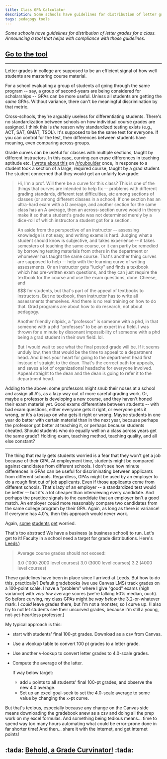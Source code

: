 ```yaml
---
title: Class GPA Calculator
description: Some schools have guidelines for distribution of letter grades for a class. Announcing a tool that helps with compliance with those guidelines.
tags: pedagogy tools
---
```

_Some schools have guidelines for distribution of letter grades for a class. Announcing a tool that helps with compliance with those guidelines._

<div class='page-header text-center well'>
  <h2>
    <a class='btn btn-primary' href='https://daveeargle.com/mandatory-grading-guidelines/'>Go to the tool</a>
  </h2>
</div>

---

Letter grades in college are supposed to be an efficient signal of how well students are mastering course material.

For a school evaluating a group of students all going through the same program -- say, a group of
second-years are being considered for scholarships -- GPAs can be more useful. Unless all students
are getting the _same_ GPAs. Without variance, there can't be meaningful discrimination by that metric.

Cross-schools, they're arguably useless for differentiating students. There's no standardization between schools
on how individual course grades are assigned. I think this is _the_ reason why standardized testing exists (e.g., ACT, SAT, GMAT, TSOL). It's supposed
to be the same test for everyone. If you can control for the test, then differences between
students have meaning, even comparing across groups.

Grade curves can be useful for classes with multiple sections, taught by different instructors. In this
case, curving can erase differences in teaching aptitude etc. [I wrote about this](https://www.reddit.com/r/cuboulder/comments/gdh983/does_this_warrant_talking_to_the_department_head/fphd63u/?context=3) on [/r/cuboulder](https://www.reddit.com/r/cuboulder/) once,
in response to a student took a section of a large, required course, taught by a grad student. The student concerned that they would get an unfairly low grade:

> Hi, I'm a prof. Will there be a curve for this class? This is one of the things that curves are intended to help fix -- problems with different grading standards, different test difficulties, etc among sections of classes (or among different classes in a school). If one section has an ultra-hard exam with a D average, and another section for the same class has an A average, then an across-section curve would in theory make it so that a student's grade was not determined merely by a dice-roll of which instructor a student got for a section.
>
> An aside from the perspective of an instructor -- assessing knowledge is not easy, and writing exams is hard. Judging what a student should know is subjective, and takes experience -- it takes semesters of teaching the same course, or it can partly be remedied by borrowing testing materials from others in the department or whomever has taught the same course. That's another thing curves are supposed to help -- help with the learning curve of writing assessments. Or an instructor gets "lucky" and finds a textbook which has pre-written exam questions, and they can just require the textbook for the course and use the exam questions, done. Cheese, and $$$$$$$ for students, but that's part of the appeal of textbooks to instructors. But no textbook, then instructor has to write all assessments themselves. And there is no real training on how to do that. Grad programs are about how to do research, not about pedagogy.
>
> Another friendly nitpick, a "professor" is someone with a phd, in that someone with a phd "professes" to be an expert in a field. I was thrown for a minute by dissonant impossibility of someone with a phd being a grad student in their own field. lol.
>
> But I would wait to see what the final posted grade will be. If it seems unduly low, then that would be the time to appeal to a department head. And bless your heart for going to the department head first instead of straight to the dean. That's the correct path for appeals, and saves a lot of organizational headache for everyone involved. Appeal straight to the dean and the dean is going to refer it to the department head.


Adding to the above: some professors might snub their noses at a school and assign all A's, as a lazy way out of more careful grading work. Or, maybe a professor is developing a new course, and they haven't honed their exam material yet. Good exams differentiate between students -- with bad exam questions, either everyone gets it right, or everyone gets it wrong, or it's a tossup on who gets it right or wrong. Maybe students in one year do better with certain material than in the next year, because perhaps the professor got better at teaching it, or perhaps because students cheated. Should students who do equally well on a class across years get the same grade? Holding exam, teaching method, teaching quality, and all else constant?

---

The thing that really gets students worried is a fear that they won't get a job because of their GPA. At employment time, students might be compared against
candidates from different schools. I don't see how minute differences in GPAs can be useful for discriminating between applicants from different schools. Regardless, GPAs might be used by an employer to do a rough first cut of job applicants. Even if those
applicants come from different schools. That's lazy of an employer -- a standardized test would be better --
but it's a lot cheaper than interviewing every candidate. And perhaps the practice signals to the candidate that an employer isn't a good match. An employer _could_ more reasonably
compare two candidates from the same college program by their GPA. Again, as long as there is variance! If everyone has 4.0's,
then this approach would never work.

Again, [some](https://www.dailycamera.com/2015/12/08/unrest-over-grade-guidelines-pressures-cu-boulders-business-school/) [students](https://www.change.org/p/david-l-ikenberry-faculty-at-cu-boulder-leeds-help-change-the-grading-guidelines-at-leeds-school-of-business-cu-boulder) [get](https://www.cuindependent.com/2016/02/22/the-debate-over-leeds-grading-guidelines-explained/) worried.

That's too abstract! We have a business (a business school) to run. Let's get to it! Faculty in a school need a target for grade distributions.
Here's [Leeds'](https://www.colorado.edu/business/current-students/academic-advising/undergraduate-degree-information/grading-guidelines):

> Average course grades should not exceed:
>
> 3.0 (1000‐2000 level courses)
> 3.0 (3000 level courses)
> 3.2 (4000 level courses)

These guidelines have been in place since I arrived at Leeds. But how to do this, practically? Default gradebooks (we use Canvas LMS) track grades on a 100-point
scale. I have a "problem" where I give "good" exams (high variance) with _very low_ average scores (we're talking 50% median, ouch). So before curving, my class GPAs might be _way below_ the 3.2-or-whatever mark. I _could_ leave grades there, but I'm not a monster, so I curve up. (I also try to not let students see their uncurved grades, because I'm still a young, not-yet-heartless professor.)

My typical approach is this:

* start with students' final 100-pt grades. Download as a csv from Canvas.
* Use a vlookup table to convert 100 pt grades to a letter grade.
* Use another v-lookup to convert letter grades to 4.0-scale grades.
* Compute the average of the latter.

  If way below target:
  * add `x` points to all students' final 100-pt grades, and observe the new 4.0 average.
  * Set up an excel goal-seek to set the 4.0-scale average to some value by changing the `x`-pt curve.

But that's tedious, especially because any change on the Canvas side means downloading the gradebook anew as a csv and doing all the prep
work on my excel formulas. And something being tedious means... time to spend way too many hours automating what could be error-prone
done in far shorter time! And then... share it with the internet, and get internet points!

<div class='page-header text-center well'>
  <h2>
    :tada: <a class='btn btn-primary' href='https://daveeargle.com/mandatory-grading-guidelines/'>Behold, a Grade Curvinator!</a> :tada:
  </h2>
</div>
